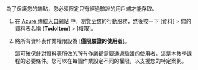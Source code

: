 
為了保護您的端點，您必須限定只有經過驗證的用戶端才能存取。

1. 在 [Azure 傳統入口網站](https://manage.windowsazure.com/) 中，瀏覽至您的行動服務，然後按一下 [資料] > 您的資料表名稱 (**TodoItem**) > [權限]。 

2. 將所有資料表作業權限設為 [**僅限驗證的使用者**]。

	 這可確保針對資料表所做的所有作業都需要通過驗證的使用者，這是本教學課程的必要條件。您可以在每個作業設定不同的權限，以支援您的特定案例。

<!---HONumber=AcomDC_1203_2015-->
